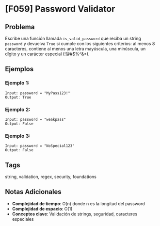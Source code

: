 # [F059] Password Validator

## Problema

Escribe una función llamada `is_valid_password` que reciba un string `password` y devuelva `True` si cumple con los siguientes criterios: al menos 8 caracteres, contiene al menos una letra mayúscula, una minúscula, un dígito y un carácter especial (!@#$%^&*).

## Ejemplos

### Ejemplo 1:
```
Input: password = "MyPass123!"
Output: True
```

### Ejemplo 2:
```
Input: password = "weakpass"
Output: False
```

### Ejemplo 3:
```
Input: password = "NoSpecial123"
Output: False
```

## Tags
string, validation, regex, security, foundations

## Notas Adicionales
- **Complejidad de tiempo**: O(n) donde n es la longitud del password
- **Complejidad de espacio**: O(1)
- **Conceptos clave**: Validación de strings, seguridad, caracteres especiales